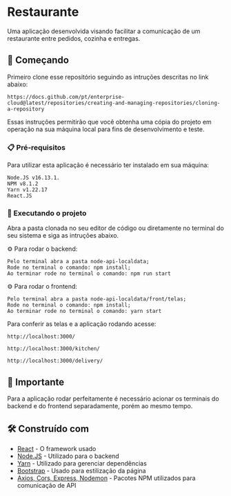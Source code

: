 # Restaurante

Uma aplicação desenvolvida visando facilitar a comunicação de um restaurante entre pedidos, cozinha e entregas.
## 🚀 Começando

Primeiro clone esse repositório seguindo as intruções descritas no link abaixo:
```
https://docs.github.com/pt/enterprise-cloud@latest/repositories/creating-and-managing-repositories/cloning-a-repository
```

Essas instruções permitirão que você obtenha uma cópia do projeto em operação na sua máquina local para fins de desenvolvimento e teste.

### 📋 Pré-requisitos

Para utilizar esta aplicação é necessário ter instalado em sua máquina:

```
Node.JS v16.13.1.
NPM v8.1.2 
Yarn v1.22.17
React.JS
```

### 🔧 Executando o projeto

Abra a pasta clonada no seu editor de código ou diretamente no terminal do seu sistema e siga as intruções abaixo.

⚙️ Para rodar o backend:

```
Pelo terminal abra a pasta node-api-localdata;
Rode no terminal o comando: npm install;
Ao terminar rode no terminal o comando: npm run start
```

⚙️ Para rodar o frontend:

```
Pelo terminal abra a pasta node-api-localdata/front/telas;
Rode no terminal o comando: npm install;
Ao terminar rode no terminal o comando: yarn start
```

Para conferir as telas e a aplicação rodando acesse:

```
http://localhost:3000/
```
```
http://localhost:3000/kitchen/
```
```
http://localhost:3000/delivery/
```
## 📌 Importante

Para a aplicação rodar perfeitamente é necessário acionar os terminais do backend e do frontend separadamente, porém ao mesmo tempo. 
## 🛠️ Construído com

* [React](https://pt-br.reactjs.org/) - O framework usado
* [Node.JS](https://nodejs.org/en/) - Utilizado para o backend
* [Yarn](https://yarnpkg.com/) - Utilizado para gerenciar dependências
* [Bootstrap](https://getbootstrap.com/) - Usado para estilização da página
* [Axios, Cors, Express, Nodemon](https://www.npmjs.com/package/) - Pacotes NPM utilizados para comunicação de API
